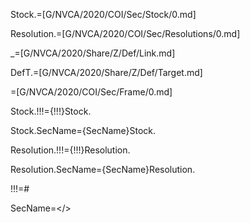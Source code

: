 
Stock.=[G/NVCA/2020/COI/Sec/Stock/0.md]

Resolution.=[G/NVCA/2020/COI/Sec/Resolutions/0.md]

_=[G/NVCA/2020/Share/Z/Def/Link.md]

DefT.=[G/NVCA/2020/Share/Z/Def/Target.md]

=[G/NVCA/2020/COI/Sec/Frame/0.md]

Stock.!!!={!!!}Stock.

Stock.SecName={SecName}Stock.

Resolution.!!!={!!!}Resolution.

Resolution.SecName={SecName}Resolution.

!!!=#

SecName=</>

